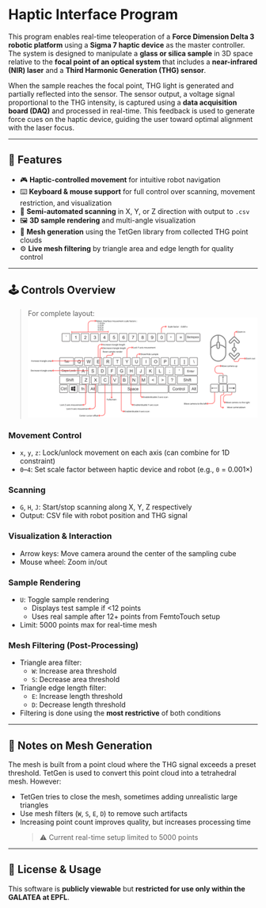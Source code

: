# Haptic Interface Program

This program enables real-time teleoperation of a **Force Dimension Delta 3 robotic platform** using a **Sigma 7 haptic device** as the master controller. The system is designed to manipulate a **glass or silica sample** in 3D space relative to the **focal point of an optical system** that includes a **near-infrared (NIR) laser** and a **Third Harmonic Generation (THG) sensor**.

When the sample reaches the focal point, THG light is generated and partially reflected into the sensor. The sensor output, a voltage signal proportional to the THG intensity, is captured using a **data acquisition board (DAQ)** and processed in real-time. This feedback is used to generate force cues on the haptic device, guiding the user toward optimal alignment with the laser focus.


---

## 🔧 Features

- 🎮 **Haptic-controlled movement** for intuitive robot navigation  
- ⌨️ **Keyboard & mouse support** for full control over scanning, movement restriction, and visualization  
- 🔄 **Semi-automated scanning** in X, Y, or Z direction with output to `.csv`  
- 🖼️ **3D sample rendering** and multi-angle visualization  
- 🧩 **Mesh generation** using the TetGen library from collected THG point clouds  
- ⚙️ **Live mesh filtering** by triangle area and edge length for quality control  

---

## 🕹 Controls Overview

> For complete layout:  
> ![Program Instructions](Haptic%20program%20instructions.png)

### Movement Control

- `x`, `y`, `z`: Lock/unlock movement on each axis (can combine for 1D constraint)
- `0`–`4`: Set scale factor between haptic device and robot (e.g., `0` = 0.001×)

### Scanning

- `G`, `H`, `J`: Start/stop scanning along X, Y, Z respectively
- Output: CSV file with robot position and THG signal

### Visualization & Interaction

- Arrow keys: Move camera around the center of the sampling cube
- Mouse wheel: Zoom in/out

### Sample Rendering

- `U`: Toggle sample rendering  
  - Displays test sample if <12 points  
  - Uses real sample after 12+ points from FemtoTouch setup  
- Limit: 5000 points max for real-time mesh

### Mesh Filtering (Post-Processing)

- Triangle area filter:
  - `W`: Increase area threshold
  - `S`: Decrease area threshold
- Triangle edge length filter:
  - `E`: Increase length threshold
  - `D`: Decrease length threshold
- Filtering is done using the **most restrictive** of both conditions

---

## 🧪 Notes on Mesh Generation

The mesh is built from a point cloud where the THG signal exceeds a preset threshold. TetGen is used to convert this point cloud into a tetrahedral mesh. However:

- TetGen tries to close the mesh, sometimes adding unrealistic large triangles
- Use mesh filters (`W`, `S`, `E`, `D`) to remove such artifacts
- Increasing point count improves quality, but increases processing time  
  > ⚠️ Current real-time setup limited to 5000 points

---

## 💼 License & Usage

This software is **publicly viewable** but **restricted for use only within the GALATEA at EPFL**.

